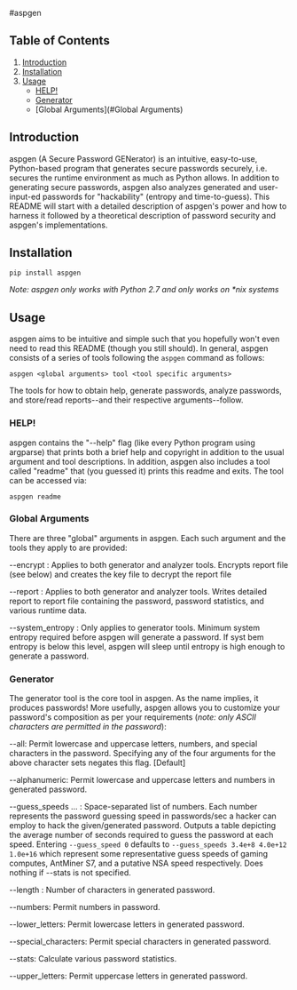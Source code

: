 #aspgen

## Table of Contents
1. [Introduction](#Introduction)
2. [Installation](#Install)
3. [Usage](#Usage)
    * [HELP!](#HELP!)
    * [Generator](#Generator)
    * [Global Arguments](#Global Arguments)

## Introduction

aspgen (A Secure Password GENerator) is an intuitive, easy-to-use,
Python-based program that generates secure passwords securely, i.e.
secures the runtime environment as much as Python allows. In addition
to generating secure passwords, aspgen also analyzes generated and
user-input-ed passwords for "hackability" (entropy and time-to-guess).
This README will start with a detailed description of aspgen's power
and how to harness it followed by a theoretical description of
password security and aspgen's implementations.

## Installation

`pip install aspgen`

*Note: aspgen only works with Python 2.7 and only works on \*nix
systems*

## Usage

aspgen aims to be intuitive and simple such that you hopefully won't
even need to read this README (though you still should). In general,
aspgen consists of a series of tools following the `aspgen` command as
follows:

`aspgen <global arguments> tool <tool specific arguments>`
 
The tools for how to obtain help, generate passwords, analyze passwords,
and store/read reports--and their respective arguments--follow.

### HELP!

aspgen contains the "--help" flag (like every Python program using
argparse) that prints both a brief help and copyright in addition to
the usual argument and tool descriptions. In addition, aspgen also
includes a tool called "readme" that (you guessed it) prints this
readme and exits. The tool can be accessed via:

`aspgen readme`

### Global Arguments

There are three "global" arguments in aspgen. Each such argument and
the tools they apply to are provided:

--encrypt <key file>: Applies to both generator and analyzer tools.
                      Encrypts report file (see below) and creates the
                      key file to decrypt the report file
                      
--report <report file>: Applies to both generator and analyzer tools.
                        Writes detailed report to report file containing
                        the password, password statistics, and various
                        runtime data.
                        
--system_entropy <integer>: Only applies to generator tools. 
                            Minimum system entropy required before
                            aspgen will generate a password. If syst bem
                            entropy is below this level, aspgen will
                            sleep until entropy is high enough to
                            generate a password.

### Generator

The generator tool is the core tool in aspgen. As the name implies,
it produces passwords! More usefully, aspgen allows you to customize
your password's composition as per your requirements (*note: only
ASCII characters are permitted in the password*):

--all: Permit lowercase and uppercase letters, numbers, and special
       characters in the password. Specifying any of the four arguments
       for the above character sets negates this flag. [Default]
       
--alphanumeric: Permit lowercase and uppercase letters and numbers in
                generated password.

--guess_speeds <number> <number> ... <number>:
                       Space-separated list of numbers. Each number
                       represents the password guessing speed
                       in passwords/sec a hacker can employ
                       to hack the given/generated password. Outputs
                       a table depicting the average number of seconds
                       required to guess the password at each speed.
                       Entering `--guess_speed 0` defaults to 
                       `--guess_speeds 3.4e+8 4.0e+12 1.0e+16`
                       which represent some representative guess speeds
                       of gaming computes, AntMiner S7, and a putative
                       NSA speed respectively. Does nothing if
                       --stats is not specified.
                       
--length <integer>: Number of characters in generated password.

--numbers: Permit numbers in password.

--lower_letters: Permit lowercase letters in generated password.

--special_characters: Permit special characters in generated password.

--stats: Calculate various password statistics.

--upper_letters: Permit uppercase letters in generated password.
